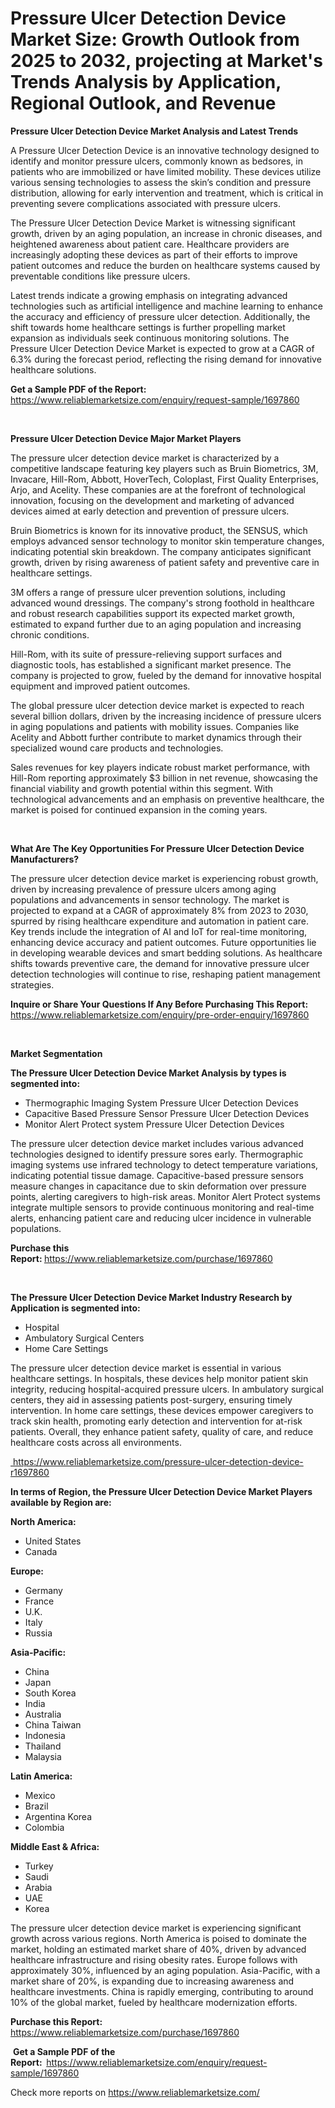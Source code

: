 <p><h1>Pressure Ulcer Detection Device Market Size: Growth Outlook from 2025 to 2032, projecting at Market's Trends Analysis by Application, Regional Outlook, and Revenue</h1></p><p><strong>Pressure Ulcer Detection Device Market Analysis and Latest Trends</strong></p>
<p><p>A Pressure Ulcer Detection Device is an innovative technology designed to identify and monitor pressure ulcers, commonly known as bedsores, in patients who are immobilized or have limited mobility. These devices utilize various sensing technologies to assess the skin’s condition and pressure distribution, allowing for early intervention and treatment, which is critical in preventing severe complications associated with pressure ulcers.</p><p>The Pressure Ulcer Detection Device Market is witnessing significant growth, driven by an aging population, an increase in chronic diseases, and heightened awareness about patient care. Healthcare providers are increasingly adopting these devices as part of their efforts to improve patient outcomes and reduce the burden on healthcare systems caused by preventable conditions like pressure ulcers. </p><p>Latest trends indicate a growing emphasis on integrating advanced technologies such as artificial intelligence and machine learning to enhance the accuracy and efficiency of pressure ulcer detection. Additionally, the shift towards home healthcare settings is further propelling market expansion as individuals seek continuous monitoring solutions. The Pressure Ulcer Detection Device Market is expected to grow at a CAGR of 6.3% during the forecast period, reflecting the rising demand for innovative healthcare solutions.</p></p>
<p><strong>Get a Sample PDF of the Report:&nbsp;</strong> <a href="https://www.reliablemarketsize.com/enquiry/request-sample/1697860?utm_campaign=2337&utm_medium=2&utm_source=Github&utm_content=ia&utm_term=24032025&utm_id=pressure-ulcer-detection-device">https://www.reliablemarketsize.com/enquiry/request-sample/1697860</a></p>
<p>&nbsp;</p>
<p><strong>Pressure Ulcer Detection Device Major Market Players</strong></p>
<p><p>The pressure ulcer detection device market is characterized by a competitive landscape featuring key players such as Bruin Biometrics, 3M, Invacare, Hill-Rom, Abbott, HoverTech, Coloplast, First Quality Enterprises, Arjo, and Acelity. These companies are at the forefront of technological innovation, focusing on the development and marketing of advanced devices aimed at early detection and prevention of pressure ulcers.</p><p>Bruin Biometrics is known for its innovative product, the SENSUS, which employs advanced sensor technology to monitor skin temperature changes, indicating potential skin breakdown. The company anticipates significant growth, driven by rising awareness of patient safety and preventive care in healthcare settings.</p><p>3M offers a range of pressure ulcer prevention solutions, including advanced wound dressings. The company's strong foothold in healthcare and robust research capabilities support its expected market growth, estimated to expand further due to an aging population and increasing chronic conditions.</p><p>Hill-Rom, with its suite of pressure-relieving support surfaces and diagnostic tools, has established a significant market presence. The company is projected to grow, fueled by the demand for innovative hospital equipment and improved patient outcomes.</p><p>The global pressure ulcer detection device market is expected to reach several billion dollars, driven by the increasing incidence of pressure ulcers in aging populations and patients with mobility issues. Companies like Acelity and Abbott further contribute to market dynamics through their specialized wound care products and technologies.</p><p>Sales revenues for key players indicate robust market performance, with Hill-Rom reporting approximately $3 billion in net revenue, showcasing the financial viability and growth potential within this segment. With technological advancements and an emphasis on preventive healthcare, the market is poised for continued expansion in the coming years.</p></p>
<p>&nbsp;</p>
<p><strong>What Are The Key Opportunities For Pressure Ulcer Detection Device Manufacturers?</strong></p>
<p><p>The pressure ulcer detection device market is experiencing robust growth, driven by increasing prevalence of pressure ulcers among aging populations and advancements in sensor technology. The market is projected to expand at a CAGR of approximately 8% from 2023 to 2030, spurred by rising healthcare expenditure and automation in patient care. Key trends include the integration of AI and IoT for real-time monitoring, enhancing device accuracy and patient outcomes. Future opportunities lie in developing wearable devices and smart bedding solutions. As healthcare shifts towards preventive care, the demand for innovative pressure ulcer detection technologies will continue to rise, reshaping patient management strategies.</p></p>
<p><strong>Inquire or Share Your Questions If Any Before Purchasing This Report:</strong> <a href="https://www.reliablemarketsize.com/enquiry/pre-order-enquiry/1697860?utm_campaign=2337&utm_medium=2&utm_source=Github&utm_content=ia&utm_term=24032025&utm_id=pressure-ulcer-detection-device">https://www.reliablemarketsize.com/enquiry/pre-order-enquiry/1697860</a></p>
<p>&nbsp;</p>
<p><strong>Market Segmentation</strong></p>
<p><strong>The Pressure Ulcer Detection Device Market Analysis by types is segmented into:</strong></p>
<p><ul><li>Thermographic Imaging System Pressure Ulcer Detection Devices</li><li>Capacitive Based Pressure Sensor Pressure Ulcer Detection Devices</li><li>Monitor Alert Protect system Pressure Ulcer Detection Devices</li></ul></p>
<p><p>The pressure ulcer detection device market includes various advanced technologies designed to identify pressure sores early. Thermographic imaging systems use infrared technology to detect temperature variations, indicating potential tissue damage. Capacitive-based pressure sensors measure changes in capacitance due to skin deformation over pressure points, alerting caregivers to high-risk areas. Monitor Alert Protect systems integrate multiple sensors to provide continuous monitoring and real-time alerts, enhancing patient care and reducing ulcer incidence in vulnerable populations.</p></p>
<p><strong>Purchase this Report:&nbsp;</strong><a href="https://www.reliablemarketsize.com/purchase/1697860?utm_campaign=2337&utm_medium=2&utm_source=Github&utm_content=ia&utm_term=24032025&utm_id=pressure-ulcer-detection-device">https://www.reliablemarketsize.com/purchase/1697860</a></p>
<p>&nbsp;</p>
<p><strong>The Pressure Ulcer Detection Device Market Industry Research by Application is segmented into:</strong></p>
<p><ul><li>Hospital</li><li>Ambulatory Surgical Centers</li><li>Home Care Settings</li></ul></p>
<p><p>The pressure ulcer detection device market is essential in various healthcare settings. In hospitals, these devices help monitor patient skin integrity, reducing hospital-acquired pressure ulcers. In ambulatory surgical centers, they aid in assessing patients post-surgery, ensuring timely intervention. In home care settings, these devices empower caregivers to track skin health, promoting early detection and intervention for at-risk patients. Overall, they enhance patient safety, quality of care, and reduce healthcare costs across all environments.</p></p>
<p><a href="https://www.reliablemarketsize.com/pressure-ulcer-detection-device-r1697860?utm_campaign=2337&utm_medium=2&utm_source=Github&utm_content=ia&utm_term=24032025&utm_id=pressure-ulcer-detection-device">&nbsp;https://www.reliablemarketsize.com/pressure-ulcer-detection-device-r1697860</a></p>
<p><strong>In terms of Region, the Pressure Ulcer Detection Device Market Players available by Region are:</strong></p>
<p>
    <p> <strong> North America: </strong>
        <ul>
            <li>United States</li>
            <li>Canada</li>
        </ul>
        </p> 
    <p> <strong> Europe: </strong>
        <ul>
            <li>Germany</li>
            <li>France</li>
            <li>U.K.</li>
            <li>Italy</li>
            <li>Russia</li>
        </ul>
        </p> 
    <p> <strong> Asia-Pacific: </strong>
        <ul>
            <li>China</li>
            <li>Japan</li>
            <li>South Korea</li>
            <li>India</li>
            <li>Australia</li>
            <li>China Taiwan</li>
            <li>Indonesia</li>
            <li>Thailand</li>
            <li>Malaysia</li>
        </ul>
        </p> 
    <p> <strong> Latin America: </strong>
        <ul>
            <li>Mexico</li>
            <li>Brazil</li>
            <li>Argentina Korea</li>
            <li>Colombia</li>
        </ul>
        </p> 
    <p> <strong> Middle East & Africa: </strong>
        <ul>
            <li>Turkey</li>
            <li>Saudi</li>
            <li>Arabia</li>
            <li>UAE</li>
            <li>Korea</li>
        </ul>
    </p>
    </p>
<p><p>The pressure ulcer detection device market is experiencing significant growth across various regions. North America is poised to dominate the market, holding an estimated market share of 40%, driven by advanced healthcare infrastructure and rising obesity rates. Europe follows with approximately 30%, influenced by an aging population. Asia-Pacific, with a market share of 20%, is expanding due to increasing awareness and healthcare investments. China is rapidly emerging, contributing to around 10% of the global market, fueled by healthcare modernization efforts.</p></p>
<p><strong>Purchase this Report: </strong><a href="https://www.reliablemarketsize.com/purchase/1697860?utm_campaign=2337&utm_medium=2&utm_source=Github&utm_content=ia&utm_term=24032025&utm_id=pressure-ulcer-detection-device">https://www.reliablemarketsize.com/purchase/1697860</a></p>
<p>&nbsp;<strong>Get a Sample PDF of the Report:&nbsp;&nbsp;</strong><a href="https://www.reliablemarketsize.com/enquiry/request-sample/1697860?utm_campaign=2337&utm_medium=2&utm_source=Github&utm_content=ia&utm_term=24032025&utm_id=pressure-ulcer-detection-device">https://www.reliablemarketsize.com/enquiry/request-sample/1697860</a></p>
<p><strong></strong></p>
<p>Check more reports on <a href="https://www.reliablemarketsize.com/?utm_campaign=2337&utm_medium=2&utm_source=Github&utm_content=ia&utm_term=24032025&utm_id=pressure-ulcer-detection-device">https://www.reliablemarketsize.com/</a></p>